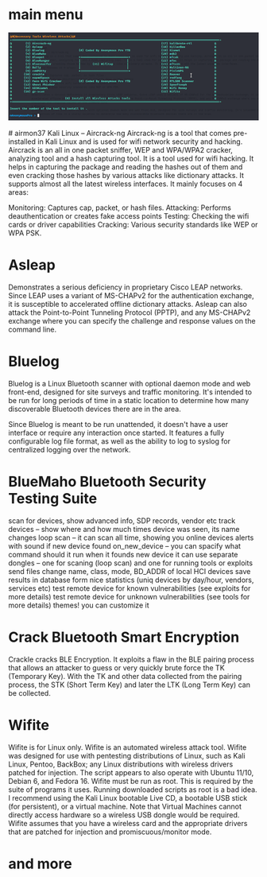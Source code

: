 # main menu
<p align="center"><img src="https://github.com/anonymousproo/airmon37/blob/main/pthotos/imageedit_1_9087141317.png?raw=true" /></p>
# airmon37
Kali Linux – Aircrack-ng
Aircrack-ng is a tool that comes pre-installed in Kali Linux and is used for wifi network security and hacking. Aircrack is an all in one packet sniffer, WEP and WPA/WPA2 cracker, analyzing tool and a hash capturing tool. It is a tool used for wifi hacking. It helps in capturing the package and reading the hashes out of them and even cracking those hashes by various attacks like dictionary attacks. It supports almost all the latest wireless interfaces. 
It mainly focuses on 4 areas:

Monitoring: Captures cap, packet, or hash files.
Attacking: Performs deauthentication or creates fake access points
Testing: Checking the wifi cards or driver capabilities
Cracking: Various security standards like WEP or WPA PSK.
# Asleap
Demonstrates a serious deficiency in proprietary Cisco LEAP networks. Since LEAP uses a variant of MS-CHAPv2 for the authentication exchange, it is susceptible to accelerated offline dictionary attacks. Asleap can also attack the Point-to-Point Tunneling Protocol (PPTP), and any MS-CHAPv2 exchange where you can specify the challenge and response values on the command line.
# Bluelog
Bluelog is a Linux Bluetooth scanner with optional daemon mode and web front-end, designed for site surveys and traffic monitoring. It's intended to be run for long periods of time in a static location to determine how many discoverable Bluetooth devices there are in the area.

Since Bluelog is meant to be run unattended, it doesn't have a user interface or require any interaction once started. It features a fully configurable log file format, as well as the ability to log to syslog for centralized logging over the network.
# BlueMaho Bluetooth Security Testing Suite
scan for devices, show advanced info, SDP records, vendor etc
track devices – show where and how much times device was seen, its name changes
loop scan – it can scan all time, showing you online devices
alerts with sound if new device found
on_new_device – you can spacify what command should it run when it founds new device
it can use separate dongles – one for scaning (loop scan) and one for running tools or exploits
send files
change name, class, mode, BD_ADDR of local HCI devices
save results in database
form nice statistics (uniq devices by day/hour, vendors, services etc)
test remote device for known vulnerabilities (see exploits for more details)
test remote device for unknown vulnerabilities (see tools for more details)
themes! you can customize it
# Crack Bluetooth Smart Encryption
Crackle cracks BLE Encryption. It exploits a flaw in the BLE pairing process that allows an attacker to guess or very quickly brute force the TK (Temporary Key). With the TK and other data collected from the pairing process, the STK (Short Term Key) and later the LTK (Long Term Key) can be collected.
# Wifite
Wifite is for Linux only.
Wifite is an automated wireless attack tool.
Wifite was designed for use with pentesting distributions of Linux, such as Kali Linux, Pentoo, BackBox; any Linux distributions with wireless drivers patched for injection. The script appears to also operate with Ubuntu 11/10, Debian 6, and Fedora 16.
Wifite must be run as root. This is required by the suite of programs it uses. Running downloaded scripts as root is a bad idea. I recommend using the Kali Linux bootable Live CD, a bootable USB stick (for persistent), or a virtual machine. Note that Virtual Machines cannot directly access hardware so a wireless USB dongle would be required.
Wifite assumes that you have a wireless card and the appropriate drivers that are patched for injection and promiscuous/monitor mode.
# and more


